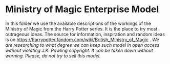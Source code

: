 # Ministry of Magic Enterprise Model 
In this folder we use the available descriptions of the workings of the Ministry of Magic from the Harry Potter series. It is the place to try most outrageous ideas.
The source for information, inspiration and random ideas is on https://harrypotter.fandom.com/wiki/British_Ministry_of_Magic . 
*We are researching to what degree we can keep such model in open access without violating J.K. Rowling copyright. It can be taken down without warning. Please, do not try to sell this model.*   